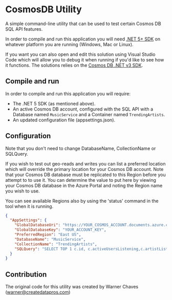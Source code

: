 # CosmosDB Utility

A simple command-line utility that can be used to test certain Cosmos DB SQL API features.

In order to compile and run this application you will need [.NET 5+ SDK](https://dotnet.microsoft.com/download/dotnet/5.0) on whatever platform you are running (Windows, Mac or Linux).

If you want you can also open and edit this solution using Visual Studio Code which will allow you to debug it when running if you'd like to see how it functions. The solutions relies on the [Cosmos DB .NET v3 SDK](https://docs.microsoft.com/en-us/azure/cosmos-db/sql-api-sdk-dotnet-standard).

## Compile and run

In order to compile and run this application you will require:

- The .NET 5 SDK (as mentioned above).
- An active Cosmos DB account, configured with the SQL API with a Database named `MusicService` and a Container named `TrendingArtists`.
- An updated configuration file (appsettings.json).

## Configuration

Note that you don't need to change DatabaseName, CollectionName or SQLQuery.

If you wish to test out geo-reads and writes you can list a preferred location which will override the primary location for your Cosmos DB account. Note that your Cosmos DB database must be replicated to this Region before you attempt to to use it. You can determine the value to put here by viewing your Cosmos DB database in the Azure Portal and noting the Region name you wish to use. 

You can see available Regions also by using the 'status' command in the tool when it is running.

```json
{
  "AppSettings": {
    "GlobalDatabaseUri": "https://YOUR_COSMOS_ACCOUNT.documents.azure.com:443/",
    "GlobalDatabaseKey": "YOUR_ACCOUNT_KEY",
    "PreferredRegion": "East US",
    "DatabaseName": "MusicService",
    "CollectionName": "TrendingArtists",
    "SQLQuery": "SELECT TOP 1 c.id, c.activeUsersListening,c.artistListenCountTimestamp, c.artistName,c.currentDirection FROM c WHERE c.internalName = @internalName ORDER BY c.artistListenCountTimestamp DESC"
  }
}
```
## Contribution
The original code for this utility was created by Warner Chaves (warner@createdatapros.com)